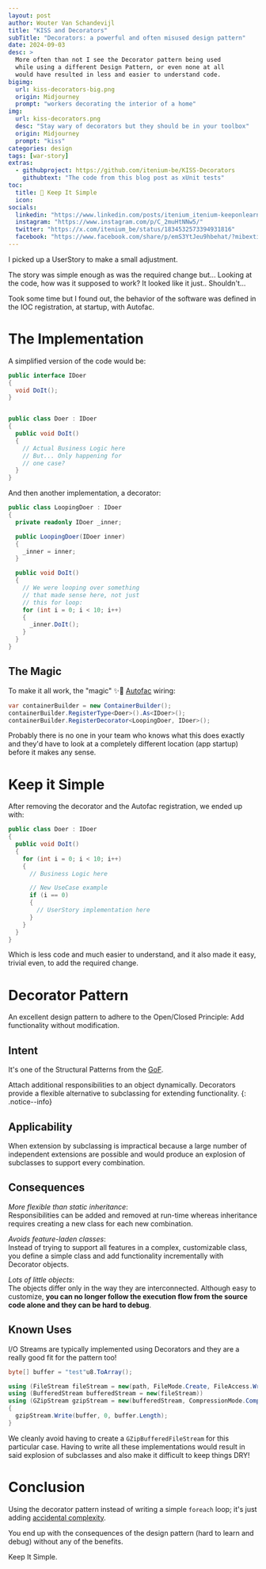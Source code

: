 ```yaml
---
layout: post
author: Wouter Van Schandevijl
title: "KISS and Decorators"
subTitle: "Decorators: a powerful and often misused design pattern"
date: 2024-09-03
desc: >
  More often than not I see the Decorator pattern being used
  while using a different Design Pattern, or even none at all
  would have resulted in less and easier to understand code.
bigimg:
  url: kiss-decorators-big.png
  origin: Midjourney
  prompt: "workers decorating the interior of a home"
img:
  url: kiss-decorators.png
  desc: "Stay wary of decorators but they should be in your toolbox"
  origin: Midjourney
  prompt: "kiss"
categories: design
tags: [war-story]
extras:
  - githubproject: https://github.com/itenium-be/KISS-Decorators
    githubtext: "The code from this blog post as xUnit tests"
toc:
  title: 🎁 Keep It Simple
  icon:
socials:
  linkedin: "https://www.linkedin.com/posts/itenium_itenium-keeponlearning-itdevelopment-activity-7240298396052312064-PnP3"
  instagram: "https://www.instagram.com/p/C_2muHtNNw5/"
  twitter: "https://x.com/itenium_be/status/1834532573394931816"
  facebook: "https://www.facebook.com/share/p/emS3YtJeu9hbehat/?mibextid=oFDknk"
---
```


I picked up a UserStory to make a small adjustment.

The story was simple enough as was the required change
but... Looking at the code, how was it
supposed to work? It looked like it just.. Shouldn't...

Took some time but I found out, the behavior of the software was
defined in the IOC registration, at startup, with Autofac.

<!--more-->

# The Implementation

A simplified version of the code would be:

```c#
public interface IDoer
{
  void DoIt();
}


public class Doer : IDoer
{
  public void DoIt()
  {
    // Actual Business Logic here
    // But... Only happening for
    // one case?
  }
}
```

And then another implementation, a decorator:

```c#
public class LoopingDoer : IDoer
{
  private readonly IDoer _inner;

  public LoopingDoer(IDoer inner)
  {
    _inner = inner;
  }

  public void DoIt()
  {
    // We were looping over something
    // that made sense here, not just
    // this for loop:
    for (int i = 0; i < 10; i++)
    {
      _inner.DoIt();
    }
  }
}
```

## The Magic

To make it all work, the "magic" ✨🦄 [Autofac](https://autofac.org/)
wiring:

```c#
var containerBuilder = new ContainerBuilder();
containerBuilder.RegisterType<Doer>().As<IDoer>();
containerBuilder.RegisterDecorator<LoopingDoer, IDoer>();
```

Probably there is no one in your team who knows
what this does exactly and they'd have to look
at a completely different location (app startup) before it
makes any sense.


# Keep it Simple

After removing the decorator and the Autofac registration,
we ended up with:

```c#
public class Doer : IDoer
{
  public void DoIt()
  {
    for (int i = 0; i < 10; i++)
    {
      // Business Logic here

      // New UseCase example
      if (i == 0)
      {
        // UserStory implementation here
      }
    }
  }
}
```

Which is less code and much easier to
understand, and it also made it easy, trivial even,
to add the required change.


# Decorator Pattern

An excellent design pattern to adhere to the Open/Closed Principle:
Add functionality without modification.

## Intent

It's one of the Structural Patterns from the [GoF](https://en.wikipedia.org/wiki/Design_Patterns).

Attach additional responsibilities to an object dynamically.
Decorators provide a flexible alternative to subclassing for
extending functionality.
{: .notice--info}


## Applicability

When extension by subclassing is impractical because a large number
of independent extensions are possible and would produce an explosion
of subclasses to support every combination.


## Consequences

_More flexible than static inheritance_:  
Responsibilities can be added and removed at run-time whereas inheritance
requires creating a new class for each new combination.

_Avoids feature-laden classes_:  
Instead of trying to support all features in a complex, customizable class,
you define a simple class and add functionality incrementally with Decorator
objects.

_Lots of little objects_:  
The objects differ only in the way they are interconnected. Although easy to
customize, **you can no longer follow the execution flow from the source code
alone and they can be hard to debug**.


## Known Uses

I/O Streams are typically implemented using Decorators and they are a really
good fit for the pattern too!

```c#
byte[] buffer = "test"u8.ToArray();

using (FileStream fileStream = new(path, FileMode.Create, FileAccess.Write))
using (BufferedStream bufferedStream = new(fileStream))
using (GZipStream gzipStream = new(bufferedStream, CompressionMode.Compress))
{
  gzipStream.Write(buffer, 0, buffer.Length);
}
```

We cleanly avoid having to create a `GZipBufferedFileStream` for this particular
case. Having to write all these implementations would result in said explosion
of subclasses and also make it difficult to keep things DRY!


# Conclusion

Using the decorator pattern
instead of writing a simple `foreach` loop;
it's just adding [accidental complexity](https://en.wikipedia.org/wiki/No_Silver_Bullet).

You end up with the consequences of the design pattern (hard to learn and debug)
without any of the benefits.

Keep It Simple.
